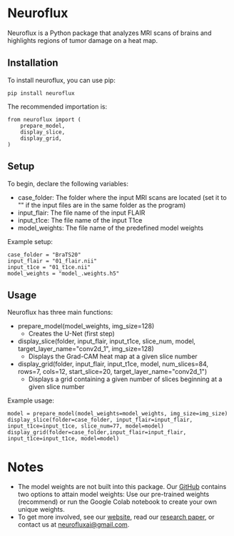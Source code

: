 # Neuroflux
Neuroflux is a Python package that analyzes MRI scans of brains and highlights regions of tumor damage on a heat map.

## Installation
To install neuroflux, you can use pip:

```
pip install neuroflux
```

The recommended importation is:
```
from neuroflux import (
    prepare_model,
    display_slice,
    display_grid,
)
```

## Setup
To begin, declare the following variables:
- case_folder: The folder where the input MRI scans are located (set it to "" if the input files are in the same folder as the program)
- input_flair: The file name of the input FLAIR
- input_t1ce: The file name of the input T1ce
- model_weights: The file name of the predefined model weights

Example setup:
```
case_folder = "BraTS20"
input_flair = "01_flair.nii"
input_t1ce = "01_t1ce.nii"
model_weights = "model_.weights.h5"
```

## Usage
Neuroflux has three main functions:
- prepare_model(model_weights, img_size=128)
    - Creates the U-Net (first step)
- display_slice(folder, input_flair, input_t1ce, slice_num, model, target_layer_name="conv2d_1", img_size=128)
    - Displays the Grad-CAM heat map at a given slice number
- display_grid(folder, input_flair, input_t1ce, model, num_slices=84, rows=7, cols=12, start_slice=20, target_layer_name="conv2d_1")
    - Displays a grid containing a given number of slices beginning at a given slice number

Example usage:
```
model = prepare_model(model_weights=model_weights, img_size=img_size)
display_slice(folder=case_folder, input_flair=input_flair, input_t1ce=input_t1ce, slice_num=77, model=model)
display_grid(folder=case_folder,input_flair=input_flair, input_t1ce=input_t1ce, model=model)
```

# Notes
- The model weights are not built into this package. Our [GitHub](https://github.com/Neuroflux-AI/neuroflux) contains two options to attain model weights: Use our pre-trained weights (recommend) or run the Google Colab notebook to create your own unique weights.
- To get more involved, see our [website](https://www.neurofluxai.org), read our [research paper](http://doi.org/10.36838/v7i6.64), or contact us at neurofluxai@gmail.com.